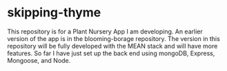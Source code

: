 skipping-thyme
==============

This repository is for a Plant Nursery App I am developing. An earlier version of the app is in the blooming-borage repository. The version in this repository will be fully developed with the MEAN stack and will have more features. So far I have just set up the back end using mongoDB, Express, Mongoose, and Node. 
